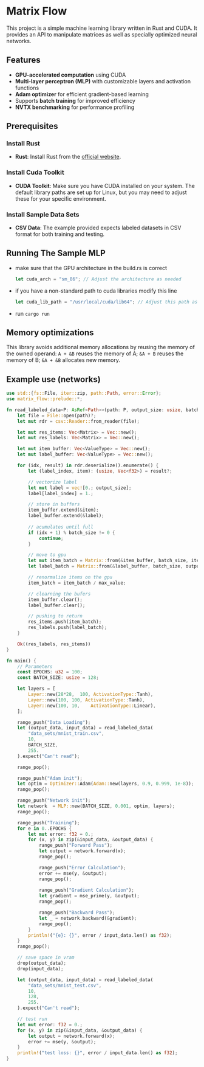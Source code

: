 # Matrix Flow

This project is a simple machine learning library written in Rust and CUDA.
It provides an API to manipulate matrices as well as specially optimized
neural networks.

## Features

- **GPU-accelerated computation** using CUDA
- **Multi-layer perceptron (MLP)** with customizable layers and activation functions
- **Adam optimizer** for efficient gradient-based learning
- Supports **batch training** for improved efficiency
- **NVTX benchmarking** for performance profiling

## Prerequisites

### Install Rust
- **Rust**: Install Rust from the [official website](https://www.rust-lang.org/).

### Install Cuda Toolkit
- **CUDA Toolkit**: Make sure you have CUDA installed on your system. The default library paths
  are set up for Linux, but you may need to adjust these for your specific environment.

### Install Sample Data Sets
- **CSV Data**: The example provided expects labeled datasets in CSV format for both training and testing.

## Running The Sample MLP

- make sure that the GPU architecture in the build.rs is correct
  ```rs
  let cuda_arch = "sm_86"; // Adjust the architecture as needed
  ```
- if you have a non-standard path to cuda libraries modify this line  
  ```rs
  let cuda_lib_path = "/usr/local/cuda/lib64"; // Adjust this path as necessary
  ```
- run `cargo run`

## Memory optimizations

This library avoids additional memory allocations by reusing the memory of the
owned operand: `A + &B` reuses the memory of A; `&A + B` reuses the memory of B;
`&A + &B` allocates new memory.

## Example use (networks)
```rs
use std::{fs::File, iter::zip, path::Path, error::Error};
use matrix_flow::prelude::*;

fn read_labeled_data<P: AsRef<Path>>(path: P, output_size: usize, batch_size: usize, max_value: ValueType) -> Result<(Vec<Matrix>, Vec<Matrix>), Box<dyn Error>> {
    let file = File::open(path)?;
    let mut rdr = csv::Reader::from_reader(file);

    let mut res_items: Vec<Matrix> = Vec::new();
    let mut res_labels: Vec<Matrix> = Vec::new();

    let mut item_buffer: Vec<ValueType> = Vec::new();
    let mut label_buffer: Vec<ValueType> = Vec::new();

    for (idx, result) in rdr.deserialize().enumerate() {
        let (label_index, item): (usize, Vec<f32>) = result?;

        // vectorize label
        let mut label = vec![0.; output_size];
        label[label_index] = 1.;

        // store in buffers
        item_buffer.extend(&item);
        label_buffer.extend(&label);
        
        // acumulates until full
        if (idx + 1) % batch_size != 0 {
            continue; 
        }

        // move to gpu
        let mut item_batch = Matrix::from(&item_buffer, batch_size, item.len());
        let label_batch = Matrix::from(&label_buffer, batch_size, output_size);

        // renormalize items on the gpu
        item_batch = item_batch / max_value;

        // clearning the bufers
        item_buffer.clear();
        label_buffer.clear();

        // pushing to return 
        res_items.push(item_batch);
        res_labels.push(label_batch);
    }

    Ok((res_labels, res_items))
}

fn main() {
    // Parameters
    const EPOCHS: u32 = 100;
    const BATCH_SIZE: usize = 128;

    let layers = [
        Layer::new(28*28,  100, ActivationType::Tanh),
        Layer::new(100, 100, ActivationType::Tanh),
        Layer::new(100, 10,    ActivationType::Linear),
    ];

    range_push("Data Loading");
    let (output_data, input_data) = read_labeled_data(
        "data_sets/mnist_train.csv",
        10,
        BATCH_SIZE,
        255.
    ).expect("Can't read");

    range_pop();

    range_push("Adam init");
    let optim = Optimizer::Adam(Adam::new(layers, 0.9, 0.999, 1e-8));
    range_pop();

    range_push("Network init");
    let network  = MLP::new(BATCH_SIZE, 0.001, optim, layers);
    range_pop();

    range_push("Training");
    for e in 0..EPOCHS {
        let mut error: f32 = 0.;
        for (x, y) in zip(&input_data, &output_data) {
            range_push("Forward Pass");
            let output = network.forward(x);
            range_pop();

            range_push("Error Calculation");
            error += mse(y, &output);
            range_pop();
            
            range_push("Gradient Calculation");
            let gradient = mse_prime(y, &output);
            range_pop();

            range_push("Backward Pass");
            let _ = network.backward(&gradient);
            range_pop();
        }
        println!("{e}: {}", error / input_data.len() as f32);
    }
    range_pop();

    // save space in vram
    drop(output_data);
    drop(input_data);

    let (output_data, input_data) = read_labeled_data(
        "data_sets/mnist_test.csv",
        10,
        128,
        255.
    ).expect("Can't read");

    // test run
    let mut error: f32 = 0.;
    for (x, y) in zip(&input_data, &output_data) {
        let output = network.forward(x);
        error += mse(y, &output);
    }
    println!("test loss: {}", error / input_data.len() as f32);
}
```